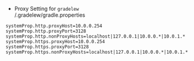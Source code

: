 * Proxy Setting for `gradelew`  
<home directory>/.gradelew/gradle.properties
```
systemProp.http.proxyHost=10.0.0.254
systemProp.http.proxyPort=3128
systemProp.http.nonProxyHosts=localhost|127.0.0.1|10.0.0.*|10.0.1.*
systemProp.https.proxyHost=10.0.0.254
systemProp.https.proxyPort=3128
systemProp.https.nonProxyHosts=localhost|127.0.0.1|10.0.0.*|10.0.1.*
```
